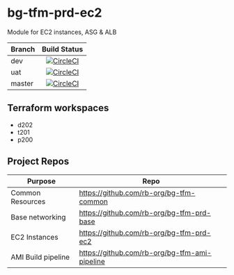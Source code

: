 # bg-tfm-prd-ec2

Module for EC2 instances, ASG & ALB

|Branch|Build Status|
|---|:---:|
|dev | [![CircleCI](https://circleci.com/gh/rb-org/bg-tfm-prd-base/tree/dev.svg?style=svg&circle-token=6acb7dd87c016220677f0ee093c0fa6e403de949)](https://circleci.com/gh/rb-org/bg-tfm-prd-base/tree/dev) |
| uat | [![CircleCI](https://circleci.com/gh/rb-org/bg-tfm-prd-base/tree/uat.svg?style=svg&circle-token=6acb7dd87c016220677f0ee093c0fa6e403de949)](https://circleci.com/gh/rb-org/bg-tfm-prd-base/tree/uat) |
| master| [![CircleCI](https://circleci.com/gh/rb-org/bg-tfm-prd-base/tree/master.svg?style=svg&circle-token=6acb7dd87c016220677f0ee093c0fa6e403de949)](https://circleci.com/gh/rb-org/bg-tfm-prd-base/tree/master) |

## Terraform workspaces

* d202
* t201
* p200

## Project Repos

| Purpose | Repo |
|---|---|
| Common Resources | https://github.com/rb-org/bg-tfm-common |
| Base networking | https://github.com/rb-org/bg-tfm-prd-base |
| EC2 Instances | https://github.com/rb-org/bg-tfm-prd-ec2 |
| AMI Build pipeline | https://github.com/rb-org/bg-tfm-ami-pipeline |